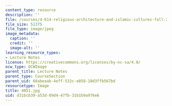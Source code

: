 ```yaml
---
content_type: resource
description: ''
file: /courses/4-614-religious-architecture-and-islamic-cultures-fall-2002/d31bcb39a53d89d447fb31b1b9a976e6_4051.jpg
file_size: 51375
file_type: image/jpeg
image_metadata:
  caption: ''
  credit: ''
  image-alt: ''
learning_resource_types:
- Lecture Notes
license: https://creativecommons.org/licenses/by-nc-sa/4.0/
ocw_type: OCWImage
parent_title: Lecture Notes
parent_type: CourseSection
parent_uid: 68abeaab-4eff-532c-e858-18d3ffb567bd
resourcetype: Image
title: 4051.jpg
uid: d31bcb39-a53d-89d4-47fb-31b1b9a976e6
---
```

